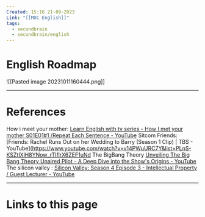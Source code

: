 ```yaml
---
Created: 15:16 21-09-2023
Link: "[[MOC English]]"
tags:
  - secondbrain
  - secondbrain/english
---
```


# English Roadmap




![[Pasted image 20231011160444.png]]


--- 
# References


How i meet your mother: [Learn English with tv series - How I met your mother S01E01#1 /Repeat Each Sentence - YouTube](https://www.youtube.com/watch?v=N_dmxjunv1c&list=PLOceK2HtRg46vvuRy5ArZU_qtEAY3t68M)
Sitcom Friends: [Friends: Rachel Runs Out on her Wedding to Barry (Season 1 Clip) | TBS - YouTube](https://www.youtube.com/watch?v=v14PWuURC7Y&list=PLnS-KSZtIXlH8YNow_rTIflrX6ZEF1uNd
The BigBang Theory [Unveiling The Big Bang Theory Unaired Pilot - A Deep Dive into the Show's Origins - YouTube](https://www.youtube.com/watch?v=x8m5ZtwYnm8&list=PL_q4SUe5kD2mVaSvm9Gvq-GMzVFEXLy-Q)
The silicon valley : [Silicon Valley: Season 4 Episode 3 - Intellectual Property / Guest Lecturer - YouTube](https://www.youtube.com/watch?v=LKjNT6JpF7o&list=PLLXNE8AlEBM4_ZPNIVs6pOP86YuDnI8SP)


--- 
# Links to this page

